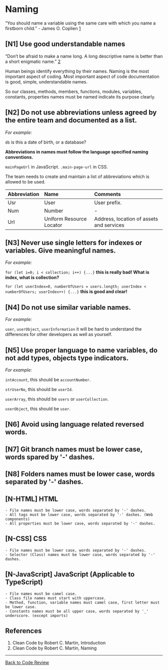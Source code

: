 # Naming

“You should name a variable using the same care with which you name a firstborn child.” - James O. Coplien [1](#cite01)

## [N1] Use good understandable names

“Don’t be afraid to make a name long. A long descriptive name is better 
than a short enigmatic name.” [2](#cite02)

Human beings identify everything by their names. Naming is the most important aspect of coding. 
Most important aspect of code documentation is good, simple, understandable names.

So our classes, methods, members, functions, modules, variables, constants, properties names 
must be named indicate its purpose clearly.

## [N2] Do not use abbreviations unless agreed by the entire team and documented as a list.

_For example:_

`db` is this a date of birth, or a database?

**Abbreviations in names must follow the language specified naming conventions.**

`mainPageUrl` in JavaScript. `.main-page-url` in CSS.

The team needs to create and maintain a list of abbreviations which is allowed to be used.

| Abbreviation | Name | Comments |
|:--|:--|:--|
| Usr | User | User prefix. |
| Num | Number | - |
| Url | Uniform Resource Locator | Address, location of assets and services |

## [N3] Never use single letters for indexes or variables. Give meaningful names.

_For example:_

`for (let i=0; i < collection; i++) {...}` **this is really bad! What is index, what is collection?**

`for (let userIndex=0, numberOfUsers = users.length; userIndex < numberOfUsers; userIndex++) {...}` **this is good and clear!**

## [N4] Do not use similar variable names.

_For example:_

`user`, `userObject`, `userInformation` it will be hard to understand the differences for other developers as well as yourself.

## [N5] Use proper language to name variables, do not add types, objects type indicators.

_For example:_

`intAccount`, this should be `accountNumber`.

`strUserNo`, this should be `userId`.

`userArray`, this should be `users` or `userCollection`.

`userObject`, this should be `user`.

## [N6] Avoid using language related reversed words.

## [N7] Git branch names must be lower case, words spared by '-' dashes.

## [N8] Folders names must be lower case, words separated by '-' dashes.

## [N-HTML] HTML
	- File names must be lower case, words separated by '-' dashes.
	- All tags must be lower case, words separated by '-' dashes. (Web components)
	- All properties must be lower case, words separated by '-' dashes.

## [N-CSS] CSS
	- File names must be lower case, words separated by '-' dashes.
	- Selector (Class) names must be lower case, words separated by '-' dashes.

## [N-JavaScript] JavaScript (Applicable to TypeScript)
	- File names must be camel case. 
	- Class file names must start with uppercase.
	- Method, function, variable names must camel case, first letter must be lower case.
	- Constants names must be all upper case, words separated by '_' underscore. (except imports)

## References

1. <a id="cite01"></a>Clean Code by Robert C. Martin, Introduction
2. <a id="cite02"></a>Clean Code by Robert C. Martin, Naming

---

[Back to Code Review](../code-review.md)
